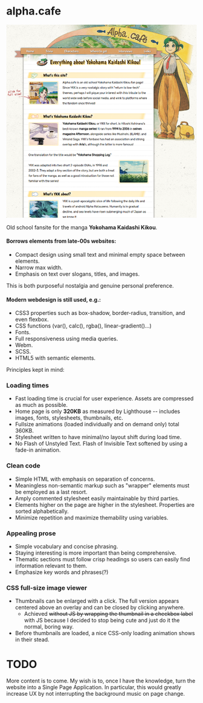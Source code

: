 # alpha.cafe

![Latest screenshot.](./img/screenshot.png)

Old school fansite for the manga **Yokohama Kaidashi Kikou**. 

#### Borrows elements from late-00s websites:

- Compact design using small text and minimal empty space between elements.
- Narrow max width.
- Emphasis on text over slogans, titles, and images.

This is both purposeful nostalgia and genuine personal preference. 

#### Modern webdesign is still used, e.g.:

- CSS3 properties such as box-shadow, border-radius, transition, and even flexbox.
- CSS functions (var(), calc(), rgba(), linear-gradient()...)
- Fonts.
- Full responsiveness using media queries.
- Webm.
- SCSS.
- HTML5 with semantic elements.

Principles kept in mind:

### Loading times
- Fast loading time is crucial for user experience. Assets are compressed as much as possible.
- Home page is only **320KB** as measured by Lighthouse -- includes images, fonts, stylesheets, thumbnails, etc. 
- Fullsize animations (loaded individually and on demand only) total 360KB. 
- Stylesheet written to have minimal/no layout shift during load time.
- No Flash of Unstyled Text. Flash of Invisible Text softened by using a fade-in animation.

### Clean code
- Simple HTML with emphasis on separation of concerns.
- Meaningless non-semantic markup such as "wrapper" elements must be employed as a last resort.
- Amply commented stylesheet easily maintainable by third parties.
- Elements higher on the page are higher in the stylesheet. Properties are sorted alphabetically. 
- Minimize repetition and maximize themability using variables.

### Appealing prose
- Simple vocabulary and concise phrasing.
- Staying interesting is more important than being comprehensive. 
- Thematic sections must follow crisp headings so users can easily find information relevant to them. 
- Emphasize key words and phrases(?)

### CSS full-size image viewer
- Thumbnails can be enlarged with a click. The full version appears centered above an overlay and can be closed by clicking anywhere.
  - Achieved ~~without JS by wrapping the thumbnail in a checkbox label~~ with JS because I decided to stop being cute and just do it the normal, boring way.
- Before thumbnails are loaded, a nice CSS-only loading animation shows in their stead.

# TODO
More content is to come. My wish is to, once I have the knowledge, turn the website into a Single Page Application. In particular, this would greatly increase UX by not interrupting the background music on page change.
